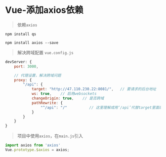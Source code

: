 # Vue-添加axios依赖

> 依赖`axios`

```npm
npm install qs

npm install axios --save
```

> 解决跨域配置 `vue.config.js`

```js
devServer: {
    port: 3000,

    // 代理设置，解决跨域问题
    proxy: {
        "/api": {
            target: "http://47.110.230.22:8081/",   // 要请求的后台地址
            ws: true,    // 启用websockets
            changeOrigin: true,    // 是否跨域
            pathRewrite: {
                "^/api": "/"          // 这里理解成用‘/api’代替target里面的地址，后面组件中我们掉接口时直接用api代替
            }
        }
    }
}
```

> 项目中使用`axios`，在`main.js`引入

```js
import axios from 'axios'
Vue.prototype.$axios = axios;
```
